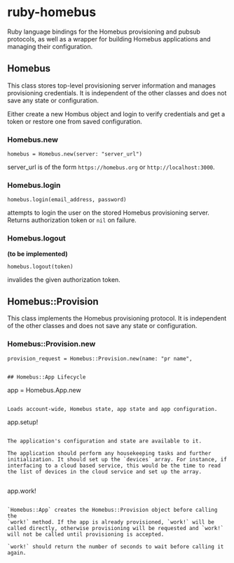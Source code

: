 # ruby-homebus

Ruby language bindings for the Homebus provisioning and pubsub
protocols, as well as a wrapper for building Homebus applications and
managing their configuration.

## Homebus

This class stores top-level provisioning server information and
manages provisioning credentials. It is independent of the other
classes and does not save any state or configuration.

Either create a new Hombus object and login to verify credentials and
get a token or restore one from saved configuration.

### Homebus.new

```
homebus = Homebus.new(server: "server_url")
```

server_url is of the form `https://homebus.org` or
`http://localhost:3000`.

### Homebus.login

```
homebus.login(email_address, password)
```

attempts to login the user on the stored Homebus provisioning
server. Returns authorization token or `nil` on failure.

### Homebus.logout

__(to be implemented)__

```
homebus.logout(token)
```

invalides the given authorization token.

## Homebus::Provision

This class implements the Homebus provisioning protocol. It is
independent of the other classes and does not save any state or
configuration.

### Homebus::Provision.new

```
provision_request = Homebus::Provision.new(name: "pr name",
                                                 

## Homebus::App Lifecycle

```
app = Homebus.App.new
```

Loads account-wide, Homebus state, app state and app configuration.

``` 
app.setup!
```

The application's configuration and state are available to it.

The application should perform any housekeeping tasks and further
initialization. It should set up the `devices` array. For instance, if
interfacing to a cloud based service, this would be the time to read
the list of devices in the cloud service and set up the array.


```
app.work!
```

`Homebus::App` creates the Homebus::Provision object before calling the
`work!` method. If the app is already provisioned, `work!` will be
called directly, otherwise provisioning will be requested and `work!`
will not be called until provisioning is accepted.

`work!` should return the number of seconds to wait before calling it
again.


